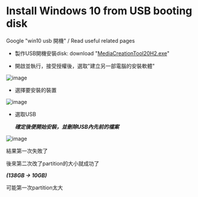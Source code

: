 # Install Windows 10 from USB booting disk

Google "win10 usb 開機" / Read useful related pages

* 製作USB開機安裝disk: download "[MediaCreationTool20H2.exe](https://www.microsoft.com/zh-tw/software-download/windows10)"

* 開啟並執行，接受授權後，選取"建立另一部電腦的安裝軟體"

![image](https://user-images.githubusercontent.com/84267907/118396427-13da2800-b682-11eb-82f3-a1e2003f5346.png)

* 選擇要安裝的裝置

![image](https://user-images.githubusercontent.com/84267907/118396450-2eac9c80-b682-11eb-926e-30c829e874d3.png)

* 選取USB

  ***確定後便開始安裝，並刪除USB內先前的檔案***
  
![image](https://user-images.githubusercontent.com/84267907/118396471-4552f380-b682-11eb-9927-f2bd3581fc9f.png)

結果第一次失敗了

後來第二次改了partition的大小就成功了

***(138GB → 10GB)***

可能第一次partition太大
